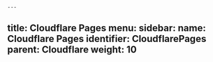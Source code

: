    ---
title: Cloudflare Pages
menu:
  sidebar:
    name: Cloudflare Pages
    identifier: CloudflarePages
    parent: Cloudflare
    weight: 10
---